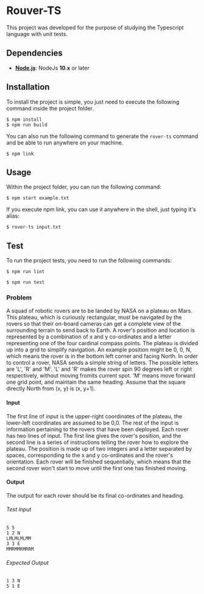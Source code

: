 # Rouver-TS

This project was developed for the purpose of studying the Typescript language with unit tests.


## Dependencies

- **[Node.js](https://nodejs.org/en/)**: NodeJs **10.x** or later

## Installation
To install the project is simple, you just need to execute the following command inside the project folder.
```
$ npm install
$ npm run build
```
You can also run the following command to generate the `rover-ts` command and be able to run anywhere on your machine.
```
$ npm link
```

## Usage
Within the project folder, you can run the following command:
```
$ npm start example.txt
```
If you execute npm link, you can use it anywhere in the shell, just typing it's alias:
```
$ rover-ts input.txt
```

## Test

To run the project tests, you need to run the following commands:
```shell
$ npm run lint

$ npm run test
```

### Problem

A squad of robotic rovers are to be landed by NASA on a plateau on Mars. This plateau, which is curiously rectangular, must be navigated by the rovers so that their on-board cameras can get a complete view of the surrounding terrain to send back to Earth.
A rover's position and location is represented by a combination of x and y co-ordinates and a letter representing one of the four cardinal compass points. The plateau is divided up into a grid to simplify navigation. An example position might be 0, 0, N, which means the rover is in the bottom left corner and facing North.
In order to control a rover, NASA sends a simple string of letters. The possible letters are 'L', 'R' and 'M'. 'L' and 'R' makes the rover spin 90 degrees left or right respectively, without moving fromits current spot. 'M' means move forward one grid point, and maintain the same heading.
Assume that the square directly North from (x, y) is (x, y+1).

#### Input

The first line of input is the upper-right coordinates of the plateau, the lower-left coordinates are assumed to be 0,0.
The rest of the input is information pertaining to the rovers that have been deployed. Each rover has two lines of input. The first line gives the rover's position, and the second line is a series of instructions telling the rover how to explore the plateau.
The position is made up of two integers and a letter separated by spaces, corresponding to the x and y co-ordinates and the rover's orientation.
Each rover will be finished sequentially, which means that the second rover won't start to move until the first one has finished moving.

#### Output

The output for each rover should be its final co-ordinates and heading.

###### Test input
```
5 5
1 2 N
LMLMLMLMM
3 3 E
MMRMMRMRRM
```

###### Expected Output
```
1 3 N
5 1 E
```